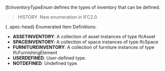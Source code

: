 ﻿_IfcInventoryTypeEnum_ defines the types of inventory that can be defined.

> HISTORY&nbsp; New enumeration in IFC2.0.

{ .spec-head}
Enumerated Item Definitions:

* **ASSETINVENTORY**: A collection of asset instances of type IfcAsset
* **SPACEINVENTORY**: A collection of space instances of type IfcSpace
* **FURNITUREINVENTORY**: A collection of furniture instances of type IfcFurnishingElement
* **USERDEFINED**: User-defined type.
* **NOTDEFINED**: Undefined type.

